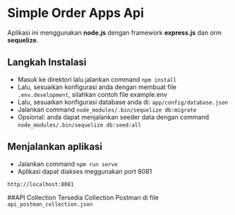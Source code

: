 # Simple Order Apps Api
Aplikasi ini menggunakan **node.js** dengan framework **express.js** dan orm **sequelize**.

## Langkah Instalasi
- Masuk ke direktori lalu jalankan command `npm install`
- Lalu, sesuaikan konfigurasi anda dengan membuat file `.env.development`, silahkan contoh file example.env
- Lalu, sesuaikan konfigurasi database anda di: `app/config/database.json`
- Jalankan command `node_modules/.bin/sequelize db:migrate`
- Opsional: anda dapat menjalankan seeder data dengan command `node_modules/.bin/sequelize db:seed:all`

## Menjalankan aplikasi
- Jalankan command `npm run serve`
- Aplikasi dapat diakses meggunakan port 8081
```sh
http://localhost:8081
```

##API Collection
Tersedia Collection Postman di file `api_postman_collection.json`